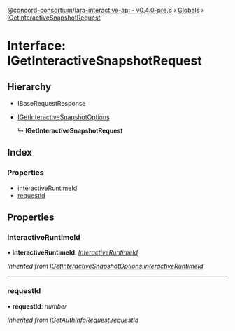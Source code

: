 [@concord-consortium/lara-interactive-api - v0.4.0-pre.6](../README.md) › [Globals](../globals.md) › [IGetInteractiveSnapshotRequest](igetinteractivesnapshotrequest.md)

# Interface: IGetInteractiveSnapshotRequest

## Hierarchy

* IBaseRequestResponse

* [IGetInteractiveSnapshotOptions](igetinteractivesnapshotoptions.md)

  ↳ **IGetInteractiveSnapshotRequest**

## Index

### Properties

* [interactiveRuntimeId](igetinteractivesnapshotrequest.md#interactiveruntimeid)
* [requestId](igetinteractivesnapshotrequest.md#requestid)

## Properties

###  interactiveRuntimeId

• **interactiveRuntimeId**: *[InteractiveRuntimeId](../globals.md#interactiveruntimeid)*

*Inherited from [IGetInteractiveSnapshotOptions](igetinteractivesnapshotoptions.md).[interactiveRuntimeId](igetinteractivesnapshotoptions.md#interactiveruntimeid)*

___

###  requestId

• **requestId**: *number*

*Inherited from [IGetAuthInfoRequest](igetauthinforequest.md).[requestId](igetauthinforequest.md#requestid)*
